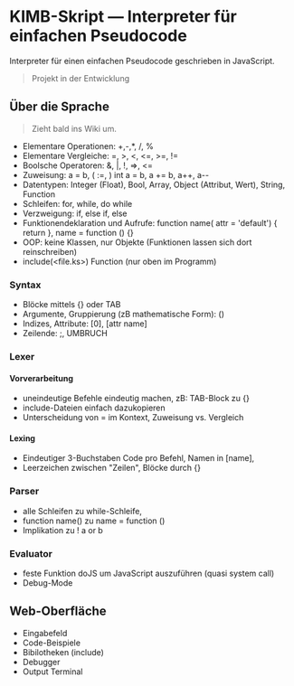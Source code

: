 # KIMB-Skript — Interpreter für einfachen Pseudocode

Interpreter für einen einfachen Pseudocode geschrieben in JavaScript.

>
> Projekt in der Entwicklung
> 

## Über die Sprache

>
> Zieht bald ins Wiki um.
>

- Elementare Operationen: +,-,*, /, %
- Elementare Vergleiche: =, >, <, <=, >=, !=
- Boolsche Operatoren: &, |, !, =>, <=
- Zuweisung: a = b, ( :=, ) int a = b, a += b, a++, a--
- Datentypen: Integer (Float), Bool, Array, Object (Attribut, Wert), String, Function
- Schleifen: for, while, do while
- Verzweigung: if, else if, else
- Funktionendeklaration und  Aufrufe: function name( attr = 'default') { return }, name = function () {}
- OOP: keine Klassen, nur Objekte (Funktionen lassen sich dort reinschreiben)
- include(<file.ks>) Function (nur oben im Programm)

### Syntax
- Blöcke mittels {} oder TAB
- Argumente, Gruppierung (zB mathematische Form): ()
- Indizes, Attribute: [0], [attr name]
- Zeilende: ;, UMBRUCH

### Lexer
#### Vorverarbeitung
- uneindeutige Befehle eindeutig machen, zB: TAB-Block zu {}
- include-Dateien einfach dazukopieren
- Unterscheidung von = im Kontext, Zuweisung vs. Vergleich

#### Lexing
- Eindeutiger 3-Buchstaben Code pro Befehl, Namen in [name], 
- Leerzeichen zwischen "Zeilen", Blöcke durch {}

### Parser
- alle Schleifen zu while-Schleife,
- function name() zu name = function ()
- Implikation zu ! a or b

### Evaluator
- feste Funktion doJS um JavaScript auszuführen (quasi system call)
- Debug-Mode

## Web-Oberfläche
- Eingabefeld
- Code-Beispiele
- Bibilotheken (include)
- Debugger
- Output Terminal

